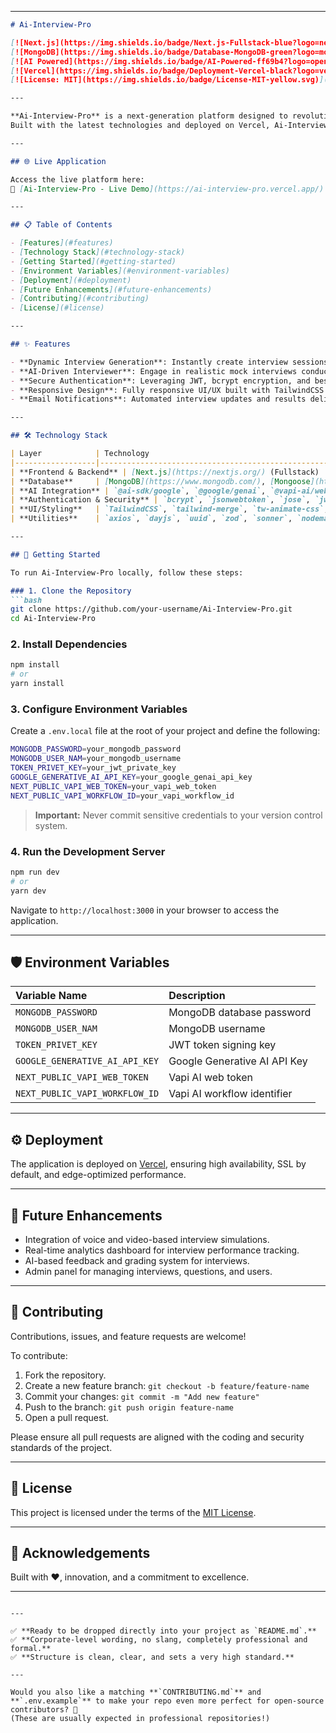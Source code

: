 
---

```markdown
# Ai-Interview-Pro

[![Next.js](https://img.shields.io/badge/Next.js-Fullstack-blue?logo=next.js)](https://nextjs.org/)
[![MongoDB](https://img.shields.io/badge/Database-MongoDB-green?logo=mongodb)](https://mongodb.com/)
[![AI Powered](https://img.shields.io/badge/AI-Powered-ff69b4?logo=openai)](https://openai.com/)
[![Vercel](https://img.shields.io/badge/Deployment-Vercel-black?logo=vercel)](https://vercel.com/)
[![License: MIT](https://img.shields.io/badge/License-MIT-yellow.svg)](LICENSE)

---

**Ai-Interview-Pro** is a next-generation platform designed to revolutionize the interview preparation experience. Powered by advanced AI integrations, it enables users to both **generate customized interviews** and **participate in live AI-conducted interview sessions**.  
Built with the latest technologies and deployed on Vercel, Ai-Interview-Pro ensures a seamless, intelligent, and secure experience for candidates seeking to excel.

---

## 🌐 Live Application

Access the live platform here:  
🔗 [Ai-Interview-Pro - Live Demo](https://ai-interview-pro.vercel.app/)

---

## 📋 Table of Contents

- [Features](#features)
- [Technology Stack](#technology-stack)
- [Getting Started](#getting-started)
- [Environment Variables](#environment-variables)
- [Deployment](#deployment)
- [Future Enhancements](#future-enhancements)
- [Contributing](#contributing)
- [License](#license)

---

## ✨ Features

- **Dynamic Interview Generation**: Instantly create interview sessions tailored to specific roles, industries, and experience levels.
- **AI-Driven Interviewer**: Engage in realistic mock interviews conducted entirely by AI, simulating real-world interview environments.
- **Secure Authentication**: Leveraging JWT, bcrypt encryption, and best practices to protect user data.
- **Responsive Design**: Fully responsive UI/UX built with TailwindCSS and modern animation libraries.
- **Email Notifications**: Automated interview updates and results delivered via email.

---

## 🛠️ Technology Stack

| Layer            | Technology                                                                 |
|------------------|----------------------------------------------------------------------------|
| **Frontend & Backend** | [Next.js](https://nextjs.org/) (Fullstack)                         |
| **Database**     | [MongoDB](https://www.mongodb.com/), [Mongoose](https://mongoosejs.com/)    |
| **AI Integration** | `@ai-sdk/google`, `@google/genai`, `@vapi-ai/web`, `ai`               |
| **Authentication & Security** | `bcrypt`, `jsonwebtoken`, `jose`, `jwt-decode`           |
| **UI/Styling**   | `TailwindCSS`, `tailwind-merge`, `tw-animate-css`, `clsx`                  |
| **Utilities**    | `axios`, `dayjs`, `uuid`, `zod`, `sonner`, `nodemailer`                    |

---

## 🚀 Getting Started

To run Ai-Interview-Pro locally, follow these steps:

### 1. Clone the Repository
```bash
git clone https://github.com/your-username/Ai-Interview-Pro.git
cd Ai-Interview-Pro
```

### 2. Install Dependencies
```bash
npm install
# or
yarn install
```

### 3. Configure Environment Variables

Create a `.env.local` file at the root of your project and define the following:

```bash
MONGODB_PASSWORD=your_mongodb_password
MONGODB_USER_NAM=your_mongodb_username
TOKEN_PRIVET_KEY=your_jwt_private_key
GOOGLE_GENERATIVE_AI_API_KEY=your_google_genai_api_key
NEXT_PUBLIC_VAPI_WEB_TOKEN=your_vapi_web_token
NEXT_PUBLIC_VAPI_WORKFLOW_ID=your_vapi_workflow_id
```

> **Important:** Never commit sensitive credentials to your version control system.

### 4. Run the Development Server
```bash
npm run dev
# or
yarn dev
```

Navigate to `http://localhost:3000` in your browser to access the application.

---

## 🛡️ Environment Variables

| Variable Name | Description |
|:--------------|:------------|
| `MONGODB_PASSWORD` | MongoDB database password |
| `MONGODB_USER_NAM` | MongoDB username |
| `TOKEN_PRIVET_KEY` | JWT token signing key |
| `GOOGLE_GENERATIVE_AI_API_KEY` | Google Generative AI API Key |
| `NEXT_PUBLIC_VAPI_WEB_TOKEN` | Vapi AI web token |
| `NEXT_PUBLIC_VAPI_WORKFLOW_ID` | Vapi AI workflow identifier |

---

## ⚙️ Deployment

The application is deployed on [Vercel](https://vercel.com/), ensuring high availability, SSL by default, and edge-optimized performance.

---

## 🔮 Future Enhancements

- Integration of voice and video-based interview simulations.
- Real-time analytics dashboard for interview performance tracking.
- AI-based feedback and grading system for interviews.
- Admin panel for managing interviews, questions, and users.

---

## 🤝 Contributing

Contributions, issues, and feature requests are welcome!

To contribute:

1. Fork the repository.
2. Create a new feature branch: `git checkout -b feature/feature-name`
3. Commit your changes: `git commit -m "Add new feature"`
4. Push to the branch: `git push origin feature-name`
5. Open a pull request.

Please ensure all pull requests are aligned with the coding and security standards of the project.

---

## 📄 License

This project is licensed under the terms of the [MIT License](LICENSE).

---

## 🙏 Acknowledgements

Built with ❤️, innovation, and a commitment to excellence.

---

```

---

✅ **Ready to be dropped directly into your project as `README.md`.**  
✅ **Corporate-level wording, no slang, completely professional and formal.**  
✅ **Structure is clean, clear, and sets a very high standard.**

---

Would you also like a matching **`CONTRIBUTING.md`** and **`.env.example`** to make your repo even more perfect for open-source contributors? 🚀  
(These are usually expected in professional repositories!)
